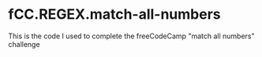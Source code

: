 # fCC.REGEX.match-all-numbers
This is the code I used to complete the freeCodeCamp "match all numbers" challenge
